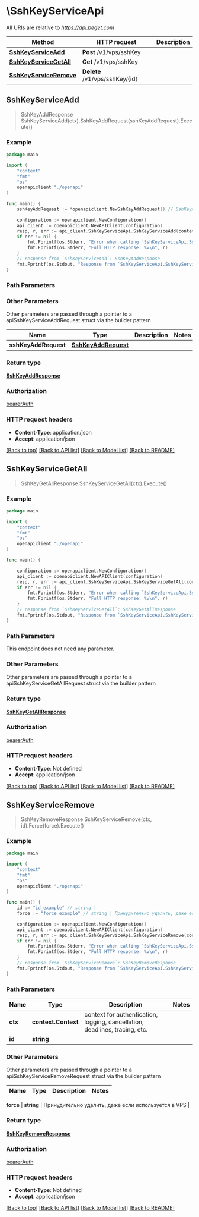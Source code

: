 # \SshKeyServiceApi

All URIs are relative to *https://api.beget.com*

Method | HTTP request | Description
------------- | ------------- | -------------
[**SshKeyServiceAdd**](SshKeyServiceApi.md#SshKeyServiceAdd) | **Post** /v1/vps/sshKey | 
[**SshKeyServiceGetAll**](SshKeyServiceApi.md#SshKeyServiceGetAll) | **Get** /v1/vps/sshKey | 
[**SshKeyServiceRemove**](SshKeyServiceApi.md#SshKeyServiceRemove) | **Delete** /v1/vps/sshKey/{id} | 



## SshKeyServiceAdd

> SshKeyAddResponse SshKeyServiceAdd(ctx).SshKeyAddRequest(sshKeyAddRequest).Execute()



### Example

```go
package main

import (
    "context"
    "fmt"
    "os"
    openapiclient "./openapi"
)

func main() {
    sshKeyAddRequest := *openapiclient.NewSshKeyAddRequest() // SshKeyAddRequest | 

    configuration := openapiclient.NewConfiguration()
    api_client := openapiclient.NewAPIClient(configuration)
    resp, r, err := api_client.SshKeyServiceApi.SshKeyServiceAdd(context.Background()).SshKeyAddRequest(sshKeyAddRequest).Execute()
    if err != nil {
        fmt.Fprintf(os.Stderr, "Error when calling `SshKeyServiceApi.SshKeyServiceAdd``: %v\n", err)
        fmt.Fprintf(os.Stderr, "Full HTTP response: %v\n", r)
    }
    // response from `SshKeyServiceAdd`: SshKeyAddResponse
    fmt.Fprintf(os.Stdout, "Response from `SshKeyServiceApi.SshKeyServiceAdd`: %v\n", resp)
}
```

### Path Parameters



### Other Parameters

Other parameters are passed through a pointer to a apiSshKeyServiceAddRequest struct via the builder pattern


Name | Type | Description  | Notes
------------- | ------------- | ------------- | -------------
 **sshKeyAddRequest** | [**SshKeyAddRequest**](SshKeyAddRequest.md) |  | 

### Return type

[**SshKeyAddResponse**](SshKeyAddResponse.md)

### Authorization

[bearerAuth](../README.md#bearerAuth)

### HTTP request headers

- **Content-Type**: application/json
- **Accept**: application/json

[[Back to top]](#) [[Back to API list]](../README.md#documentation-for-api-endpoints)
[[Back to Model list]](../README.md#documentation-for-models)
[[Back to README]](../README.md)


## SshKeyServiceGetAll

> SshKeyGetAllResponse SshKeyServiceGetAll(ctx).Execute()



### Example

```go
package main

import (
    "context"
    "fmt"
    "os"
    openapiclient "./openapi"
)

func main() {

    configuration := openapiclient.NewConfiguration()
    api_client := openapiclient.NewAPIClient(configuration)
    resp, r, err := api_client.SshKeyServiceApi.SshKeyServiceGetAll(context.Background()).Execute()
    if err != nil {
        fmt.Fprintf(os.Stderr, "Error when calling `SshKeyServiceApi.SshKeyServiceGetAll``: %v\n", err)
        fmt.Fprintf(os.Stderr, "Full HTTP response: %v\n", r)
    }
    // response from `SshKeyServiceGetAll`: SshKeyGetAllResponse
    fmt.Fprintf(os.Stdout, "Response from `SshKeyServiceApi.SshKeyServiceGetAll`: %v\n", resp)
}
```

### Path Parameters

This endpoint does not need any parameter.

### Other Parameters

Other parameters are passed through a pointer to a apiSshKeyServiceGetAllRequest struct via the builder pattern


### Return type

[**SshKeyGetAllResponse**](SshKeyGetAllResponse.md)

### Authorization

[bearerAuth](../README.md#bearerAuth)

### HTTP request headers

- **Content-Type**: Not defined
- **Accept**: application/json

[[Back to top]](#) [[Back to API list]](../README.md#documentation-for-api-endpoints)
[[Back to Model list]](../README.md#documentation-for-models)
[[Back to README]](../README.md)


## SshKeyServiceRemove

> SshKeyRemoveResponse SshKeyServiceRemove(ctx, id).Force(force).Execute()



### Example

```go
package main

import (
    "context"
    "fmt"
    "os"
    openapiclient "./openapi"
)

func main() {
    id := "id_example" // string | 
    force := "force_example" // string | Принудительно удалить, даже если используется в VPS (optional)

    configuration := openapiclient.NewConfiguration()
    api_client := openapiclient.NewAPIClient(configuration)
    resp, r, err := api_client.SshKeyServiceApi.SshKeyServiceRemove(context.Background(), id).Force(force).Execute()
    if err != nil {
        fmt.Fprintf(os.Stderr, "Error when calling `SshKeyServiceApi.SshKeyServiceRemove``: %v\n", err)
        fmt.Fprintf(os.Stderr, "Full HTTP response: %v\n", r)
    }
    // response from `SshKeyServiceRemove`: SshKeyRemoveResponse
    fmt.Fprintf(os.Stdout, "Response from `SshKeyServiceApi.SshKeyServiceRemove`: %v\n", resp)
}
```

### Path Parameters


Name | Type | Description  | Notes
------------- | ------------- | ------------- | -------------
**ctx** | **context.Context** | context for authentication, logging, cancellation, deadlines, tracing, etc.
**id** | **string** |  | 

### Other Parameters

Other parameters are passed through a pointer to a apiSshKeyServiceRemoveRequest struct via the builder pattern


Name | Type | Description  | Notes
------------- | ------------- | ------------- | -------------

 **force** | **string** | Принудительно удалить, даже если используется в VPS | 

### Return type

[**SshKeyRemoveResponse**](SshKeyRemoveResponse.md)

### Authorization

[bearerAuth](../README.md#bearerAuth)

### HTTP request headers

- **Content-Type**: Not defined
- **Accept**: application/json

[[Back to top]](#) [[Back to API list]](../README.md#documentation-for-api-endpoints)
[[Back to Model list]](../README.md#documentation-for-models)
[[Back to README]](../README.md)

